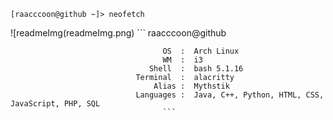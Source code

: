 ```
[raacccoon@github ~]> neofetch
```

![readmeImg(readmeImg.png)            ```
                                      raacccoon@github
                                      
                                      OS  :  Arch Linux
                                      WM  :  i3
                                   Shell  :  bash 5.1.16
                                Terminal  :  alacritty
                                    Alias :  Mythstik
                                Languages :  Java, C++, Python, HTML, CSS, JavaScript, PHP, SQL
                                      ```
